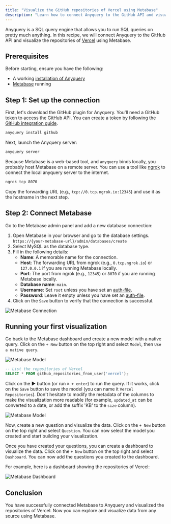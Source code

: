 ```yaml
---
title: "Visualize the GitHub repositories of Vercel using Metabase"
description: "Learn how to connect Anyquery to the GitHub API and visualize the repositories of Vercel using Metabase"
---
```


Anyquery is a SQL query engine that allows you to run SQL queries on pretty much anything. In this recipe, we will connect Anyquery to the GitHub API and visualize the repositories of [Vercel](https://github.com/vercel) using Metabase.

## Prerequisites

Before starting, ensure you have the following:

- A working [installation of Anyquery](/docs/#installation)
- [Metabase](https://www.metabase.com/docs/latest/installation-and-operation/running-metabase-on-docker) running

## Step 1: Set up the connection

First, let's download the GitHub plugin for Anyquery. You'll need a GitHub token to access the GitHub API. You can create a token by following the [GitHub integration guide](/integrations/github).

```bash
anyquery install github
```

Next, launch the Anyquery server:

```bash
anyquery server
```

Because Metabase is a web-based tool, and `anyquery` binds locally, you probably host Metabase on a remote server. You can use a tool like [ngrok](https://ngrok.com/) to connect the local anyquery server to the internet.

```bash
ngrok tcp 8070
```

Copy the forwarding URL (e.g., `tcp://0.tcp.ngrok.io:12345`) and use it as the hostname in the next step.

## Step 2: Connect Metabase

Go to the Metabase admin panel and add a new database connection:

1. Open Metabase in your browser and go to the database settings.
   `https://{your-metabase-url}/admin/databases/create`
2. Select MySQL as the database type.
3. Fill in the following details:
   - **Name**: A memorable name for the connection.
   - **Host**: The forwarding URL from ngrok (e.g., `0.tcp.ngrok.io`) or `127.0.0.1` if you are running Metabase locally.
   - **Port**: The port from ngrok (e.g., `12345`) or `8070` if you are running Metabase locally.
   - **Database name**: `main`.
   - **Username**: Set `root` unless you have set an [auth-file](/docs/usage/mysql-server#adding-authentication).
   - **Password**: Leave it empty unless you have set an [auth-file](/docs/usage/mysql-server#adding-authentication).
4. Click on the `Save` button to verify that the connection is successful.

![Metabase Connection](/images/docs/Ws1UhIKV.png)

## Running your first visualization

Go back to the Metabase dashboard and create a new model with a native query. Click on the `+ New` button on the top right and select `Model`, then `Use a native query`.

![Metabase Model](/images/docs/GgCl8quP.png)

```sql
-- List the repositories of Vercel
SELECT * FROM github_repositories_from_user('vercel');
```

Click on the ▶️ button (or run `⌘ + enter`) to run the query. If it works, click on the `Save` button to save the model (you can name it `Vercel Repositories`).
Don't hesitate to modify the metadata of the columns to make the visualization more readable (for example, `updated_at` can be converted to a date, or add the suffix 'KB' to the `size` column).

![Metabase Model](/images/docs/rLpTGAGK.png)

Now, create a new question and visualize the data. Click on the `+ New` button on the top right and select `Question`. You can now select the model you created and start building your visualization.

Once you have created your questions, you can create a dashboard to visualize the data. Click on the `+ New` button on the top right and select `Dashboard`. You can now add the questions you created to the dashboard.

For example, here is a dashboard showing the repositories of Vercel:

![Metabase Dashboard](/images/docs/mfjW79d8.png)

## Conclusion

You have successfully connected Metabase to Anyquery and visualized the repositories of Vercel. Now you can explore and visualize data from any source using Metabase.
